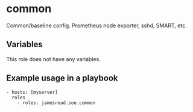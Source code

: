 # common

Common/baseline config. Prometheus node exporter, sshd, SMART, etc.
## Variables
This role does not have any variables.


## Example usage in a playbook

```
- hosts: [myserver]
  roles
    - roles: jamesread.soe.common
```
